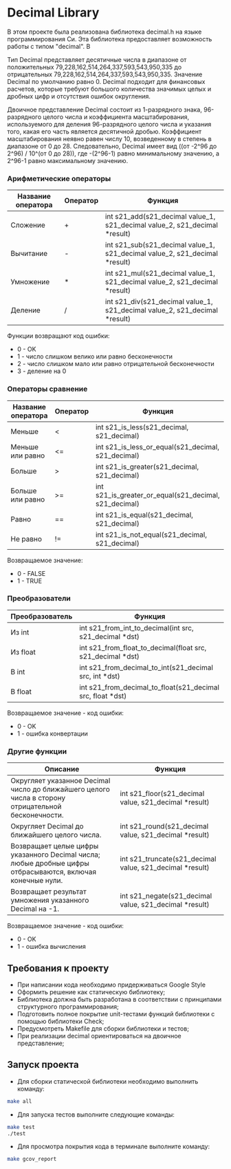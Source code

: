# Decimal Library

В этом проекте была реализована библиотека decimal.h на языке программирования Си. Эта библиотека предоставляет возможность работы с типом "decimal". В

Тип Decimal представляет десятичные числа в диапазоне от положительных 79,228,162,514,264,337,593,543,950,335 до отрицательных 79,228,162,514,264,337,593,543,950,335. Значение Decimal по умолчанию равно 0. Decimal подходит для финансовых расчетов, которые требуют большого количества значимых целых и дробных цифр и отсутствия ошибок округления.

Двоичное представление Decimal состоит из 1-разрядного знака, 96-разрядного целого числа и коэффициента масштабирования, используемого для деления 96-разрядного целого числа и указания того, какая его часть является десятичной дробью. Коэффициент масштабирования неявно равен числу 10, возведенному в степень в диапазоне от 0 до 28. Следовательно, Decimal имеет вид ((от -2^96 до 2^96) / 10^(от 0 до 28)), где -(2^96-1) равно минимальному значению, а 2^96-1 равно максимальному значению.

### Арифметические операторы

| Название оператора | Оператор | Функция                                                                    |
| ------------------ | -------- | -------------------------------------------------------------------------- |
| Сложение           | +        | int s21_add(s21_decimal value_1, s21_decimal value_2, s21_decimal *result) |
| Вычитание          | -        | int s21_sub(s21_decimal value_1, s21_decimal value_2, s21_decimal *result) |
| Умножение          | *        | int s21_mul(s21_decimal value_1, s21_decimal value_2, s21_decimal *result) |
| Деление            | /        | int s21_div(s21_decimal value_1, s21_decimal value_2, s21_decimal *result) |

Функции возвращают код ошибки:  
- 0 - OK  
- 1 - число слишком велико или равно бесконечности
- 2 - число слишком мало или равно отрицательной бесконечности
- 3 - деление на 0

### Операторы сравнение

| Название оператора | Оператор | Функция                                               |
| ------------------ | -------- | ----------------------------------------------------- |
| Меньше             | <        | int s21_is_less(s21_decimal, s21_decimal)             |
| Меньше или равно   | <=       | int s21_is_less_or_equal(s21_decimal, s21_decimal)    |
| Больше             | \>       | int s21_is_greater(s21_decimal, s21_decimal)          |
| Больше или равно   | \>=      | int s21_is_greater_or_equal(s21_decimal, s21_decimal) |
| Равно              | ==       | int s21_is_equal(s21_decimal, s21_decimal)            |
| Не равно           | !=       | int s21_is_not_equal(s21_decimal, s21_decimal)        |

Возвращаемое значение:
- 0 - FALSE
- 1 - TRUE

### Преобразователи 

| Преобразователь | Функция                                                    |
| --------------- | ---------------------------------------------------------- |
| Из int          | int s21_from_int_to_decimal(int src, s21_decimal *dst)     |
| Из float        | int s21_from_float_to_decimal(float src, s21_decimal *dst) |
| В int           | int s21_from_decimal_to_int(s21_decimal src, int *dst)     |
| В float         | int s21_from_decimal_to_float(s21_decimal src, float *dst) |

Возвращаемое значение - код ошибки:
 - 0 - OK
 - 1 - ошибка конвертации

### Другие функции

| Описание                                                                                                   | Функция                                                  |
| ---------------------------------------------------------------------------------------------------------- | -------------------------------------------------------- |
| Округляет указанное Decimal число до ближайшего целого числа в сторону отрицательной бесконечности.        | int s21_floor(s21_decimal value, s21_decimal *result)    |
| Округляет Decimal до ближайшего целого числа.                                                              | int s21_round(s21_decimal value, s21_decimal *result)    |
| Возвращает целые цифры указанного Decimal числа; любые дробные цифры отбрасываются, включая конечные нули. | int s21_truncate(s21_decimal value, s21_decimal *result) |
| Возвращает результат умножения указанного Decimal на -1.                                                   | int s21_negate(s21_decimal value, s21_decimal *result)   |

Возвращаемое значение - код ошибки:
 - 0 - OK
 - 1 - ошибка вычисления

## Требования к проекту

- При написании кода необходимо придерживаться Google Style
- Оформить решение как статическую библиотеку;
- Библиотека должна быть разработана в соответствии с принципами структурного программирования;
- Подготовить полное покрытие unit-тестами функций библиотеки c помощью библиотеки Check;
- Предусмотреть Makefile для сборки библиотеки и тестов;
- При реализации decimal ориентироваться на двоичное представление;

## Запуск проекта

- Для сборки статической библиотеки необходимо выполнить команду:
```bash
make all
```
- Для запуска тестов выполните следующие команды:
```bash
make test
./test
```
- Для просмотра покрытия кода в терминале выполните команду:
```bash
make gcov_report
```